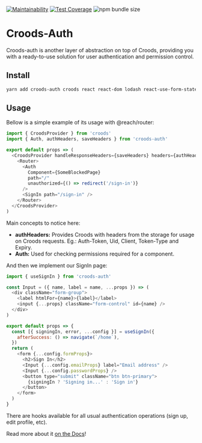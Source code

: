 [![Maintainability](https://api.codeclimate.com/v1/badges/f37c434f6b6e73e2d050/maintainability)](https://codeclimate.com/github/SeasonedSoftware/croods-auth/maintainability)
[![Test Coverage](https://api.codeclimate.com/v1/badges/f37c434f6b6e73e2d050/test_coverage)](https://codeclimate.com/github/SeasonedSoftware/croods-auth/test_coverage)
![npm bundle size](https://img.shields.io/bundlephobia/min/croods-auth)

# Croods-Auth

Croods-auth is another layer of abstraction on top of Croods, providing you with a ready-to-use solution for user authentication and permission control.

## Install

```bash
yarn add croods-auth croods react react-dom lodash react-use-form-state
```

## Usage

Bellow is a simple example of its usage with @reach/router:

```js
import { CroodsProvider } from 'croods'
import { Auth, authHeaders, saveHeaders } from 'croods-auth'

export default props => (
  <CroodsProvider handleResponseHeaders={saveHeaders} headers={authHeaders} baseUrl="https://foo.bar">
    <Router>
      <Auth
        Component={SomeBlockedPage}
        path="/"
        unauthorized={() => redirect('/sign-in')}
      />
      <SignIn path="/sign-in" />
    </Router>
  </CroodsProvider>
)
```

Main concepts to notice here:

- **authHeaders:** Provides Croods with headers from the storage for usage on Croods requests. Eg.: Auth-Token, Uid, Client, Token-Type and Expiry.
- **Auth:** Used for checking permissions required for a component.

And then we implement our SignIn page:

```js
import { useSignIn } from 'croods-auth'

const Input = ({ name, label = name, ...props }) => (
  <div className="form-group">
    <label htmlFor={name}>{label}</label>
    <input {...props} className="form-control" id={name} />
  </div>
)

export default props => {
  const [{ signingIn, error, ...config }] = useSignIn({
    afterSuccess: () => navigate(`/home`),
  })
  return (
    <form {...config.formProps}>
      <h2>Sign In</h2>
      <Input {...config.emailProps} label="Email address" />
      <Input {...config.passwordProps} />
      <button type="submit" className="btn btn-primary">
        {signingIn ? 'Signing in...' : 'Sign in'}
      </button>
    </form>
  )
}
```

There are hooks available for all usual authentication operations (sign up, edit profile, etc).

Read more about it [on the Docs](https://croods.netlify.com/docs/cauth-intro)!
